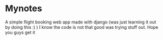 # Mynotes
A simple flight booking web app made with django (was just learning it out by doing this :) )
I know the code is not that good was trying stuff out. Hope you guys get it 
